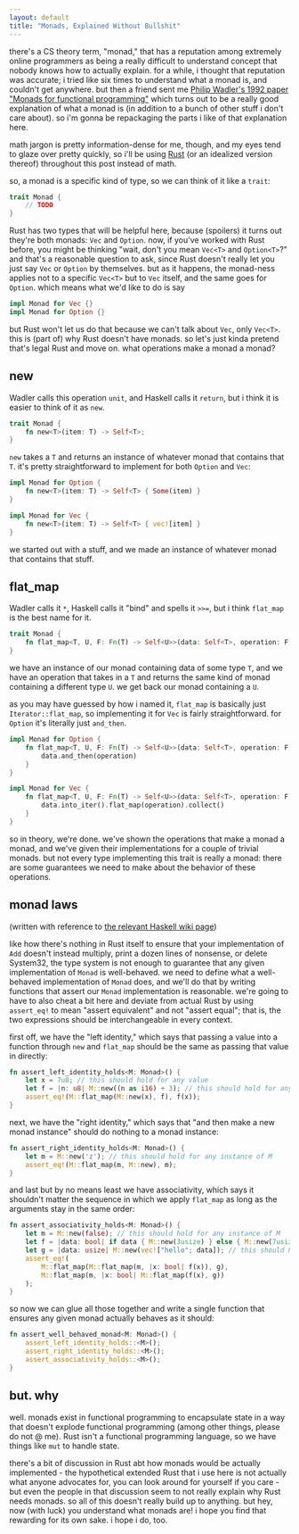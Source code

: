 ```yaml
---
layout: default
title: "Monads, Explained Without Bullshit"
---
```


there's a CS theory term, "monad," that has a reputation among extremely online programmers as being a really difficult to understand concept that nobody knows how to actually explain.
for a while, i thought that reputation was accurate; i tried like six times to understand what a monad is, and couldn't get anywhere.
but then a friend sent me [Philip Wadler's 1992 paper "Monads for functional programming"](https://homepages.inf.ed.ac.uk/wadler/papers/marktoberdorf/baastad.pdf) which turns out to be a really good explanation of what a monad is (in addition to a bunch of other stuff i don't care about).
so i'm gonna be repackaging the parts i like of that explanation here.

math jargon is pretty information-dense for me, though, and my eyes tend to glaze over pretty quickly, so i'll be using [Rust](https://www.rust-lang.org) (or an idealized version thereof) throughout this post instead of math.

so, a monad is a specific kind of type, so we can think of it like a `trait`:

```rust
trait Monad {
    // TODO
}
```

Rust has two types that will be helpful here, because (spoilers) it turns out they're both monads: `Vec` and `Option`.
now, if you've worked with Rust before, you might be thinking "wait, don't you mean `Vec<T>` and `Option<T>`?" and that's a reasonable question to ask, since Rust doesn't really let you just say `Vec` or `Option` by themselves.
but as it happens, the monad-ness applies not to a specific `Vec<T>` but to `Vec` itself, and the same goes for `Option`.
which means what we'd like to do is say

```rust
impl Monad for Vec {}
impl Monad for Option {}
```

but Rust won't let us do that because we can't talk about `Vec`, only `Vec<T>`.
this is (part of) why Rust doesn't have monads.
so let's just kinda pretend that's legal Rust and move on.
what operations make a monad a monad?

## new

Wadler calls this operation `unit`, and Haskell calls it `return`, but i think it is easier to think of it as `new`.

```rust
trait Monad {
    fn new<T>(item: T) -> Self<T>;
}
```

`new` takes a `T` and returns an instance of whatever monad that contains that `T`.
it's pretty straightforward to implement for both `Option` and `Vec`:

```rust
impl Monad for Option {
    fn new<T>(item: T) -> Self<T> { Some(item) }
}

impl Monad for Vec {
    fn new<T>(item: T) -> Self<T> { vec![item] }
}
```

we started out with a stuff, and we made an instance of whatever monad that contains that stuff.

## flat_map

Wadler calls it `*`, Haskell calls it "bind" and spells it `>>=`, but i think `flat_map` is the best name for it.

```rust
trait Monad {
    fn flat_map<T, U, F: Fn(T) -> Self<U>>(data: Self<T>, operation: F) -> Self<U>;
}
```

we have an instance of our monad containing data of some type `T`, and we have an operation that takes in a `T` and returns the same kind of monad containing a different type `U`.
we get back our monad containing a `U`.

as you may have guessed by how i named it, `flat_map` is basically just `Iterator::flat_map`, so implementing it for `Vec` is fairly straightforward.
for `Option` it's literally just `and_then`.

```rust
impl Monad for Option {
    fn flat_map<T, U, F: Fn(T) -> Self<U>>(data: Self<T>, operation: F) -> Self<U> {
        data.and_then(operation)
    }
}

impl Monad for Vec {
    fn flat_map<T, U, F: Fn(T) -> Self<U>>(data: Self<T>, operation: F) -> Self<U> {
        data.into_iter().flat_map(operation).collect()
    }
}
```

so in theory, we're done.
we've shown the operations that make a monad a monad, and we've given their implementations for a couple of trivial monads.
but not every type implementing this trait is really a monad: there are some guarantees we need to make about the behavior of these operations.

## monad laws

(written with reference to [the relevant Haskell wiki page](https://wiki.haskell.org/Monad_laws))

like how there's nothing in Rust itself to ensure that your implementation of `Add` doesn't instead multiply, print a dozen lines of nonsense, or delete System32, the type system is not enough to guarantee that any given implementation of `Monad` is well-behaved.
we need to define what a well-behaved implementation of `Monad` does, and we'll do that by writing functions that assert our `Monad` implementation is reasonable.
we're going to have to also cheat a bit here and deviate from actual Rust by using `assert_eq!` to mean "assert equivalent" and not "assert equal"; that is, the two expressions should be interchangeable in every context.

first off, we have the "left identity," which says that passing a value into a function through `new` and `flat_map` should be the same as passing that value in directly:

```rust
fn assert_left_identity_holds<M: Monad>() {
    let x = 7u8; // this should hold for any value
    let f = |n: u8| M::new((n as i16) + 3); // this should hold for any function
    assert_eq!(M::flat_map(M::new(x), f), f(x));
}
```

next, we have the "right identity," which says that "and then make a new monad instance" should do nothing to a monad instance:

```rust
fn assert_right_identity_holds<M: Monad>() {
    let m = M::new('z'); // this should hold for any instance of M
    assert_eq!(M::flat_map(m, M::new), m);
}
```

and last but by no means least we have associativity, which says it shouldn't matter the sequence in which we apply `flat_map` as long as the arguments stay in the same order:

```rust
fn assert_associativity_holds<M: Monad>() {
    let m = M::new(false); // this should hold for any instance of M
    let f = |data: bool| if data { M::new(3usize) } else { M::new(7usize) }; // this should hold for any function
    let g = |data: usize| M::new(vec!["hello"; data]); // this should hold for any function
    assert_eq!(
        M::flat_map(M::flat_map(m, |x: bool| f(x)), g),
        M::flat_map(m, |x: bool| M::flat_map(f(x), g))
    );
}
```

so now we can glue all those together and write a single function that ensures any given monad actually behaves as it should:

```rust
fn assert_well_behaved_monad<M: Monad>() {
    assert_left_identity_holds::<M>();
    assert_right_identity_holds::<M>();
    assert_associativity_holds::<M>();
}
```

## but. why

well.
monads exist in functional programming to encapsulate state in a way that doesn't explode functional programming (among other things, please do not @ me).
Rust isn't a functional programming language, so we have things like `mut` to handle state.

there's a bit of discussion in Rust abt how monads would be actually implemented - the hypothetical extended Rust that i use here is not actually what anyone advocates for, you can look around for yourself if you care - but even the people in that discussion seem to not really explain why Rust needs monads.
so all of this doesn't really build up to anything.
but hey, now (with luck) you understand what monads are!
i hope you find that rewarding for its own sake.
i hope i do, too.
